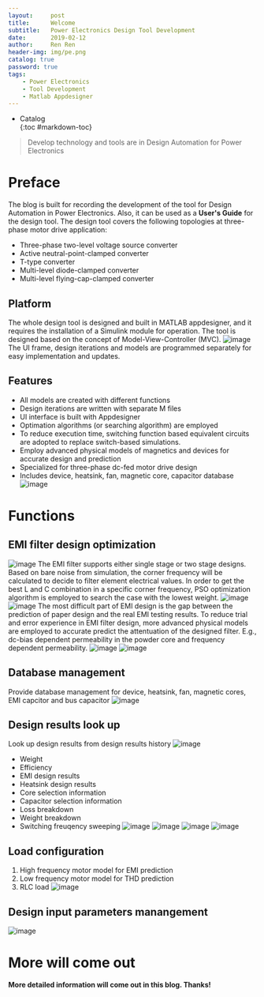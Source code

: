 ```yaml
---
layout:     post
title:      Welcome 
subtitle:   Power Electronics Design Tool Development
date:       2019-02-12
author:     Ren Ren
header-img: img/pe.png
catalog: true
password: true
tags:
    - Power Electronics
    - Tool Development
    - Matlab Appdesigner
---
```

* Catalog   
{:toc #markdown-toc}	

> Develop technology and tools are in Design Automation for Power Electronics
# Preface
The blog is built for recording the development of the tool for  Design Automation in Power Electronics. Also, it can be used as a **User's Guide** for the design tool.
The design tool covers the following topologies at three-phase motor drive application:

- Three-phase two-level voltage source converter 
- Active neutral-point-clamped converter 
- T-type converter
- Multi-level diode-clamped converter
- Multi-level flying-cap-clamped converter
## Platform
The whole design tool is designed and built in MATLAB appdesigner, and it requires the installation of a Simulink module for operation. The tool is designed based on the concept of Model-View-Controller (MVC).
![image](https://upload.wikimedia.org/wikipedia/commons/6/63/ModeleMVC.png) 
The UI frame, design iterations and models are programmed separately for easy implementation and updates. 
## Features
- All models are created with different functions
- Design iterations are written with separate M files 
- UI interface is built with Appdesigner
- Optimation algorithms (or searching algorithm)  are employed
- To reduce execution time, switching function based equivalent circuits are adopted to replace switch-based simulations. 
- Employ advanced physical models of magnetics and devices for accurate design and prediction
- Specialized for three-phase dc-fed motor drive design
- Includes device, heatsink, fan, magnetic core, capacitor database
![image](../../../../img/Tool1.png)
# Functions
## EMI filter design optimization 
![image](../../../../img/tool_EMI.png)
The EMI filter supports either single stage or two stage designs. Based on bare noise from simulation, the corner frequency will be calculated to decide to filter element electrical values. In order to get the best L and C combination in a specific corner frequency, PSO optimization algorithm is employed to search the case with the lowest weight. 
![image](../../../../img/pso1.png)
![image](../../../../img/pso2.png)
The most difficult part of EMI design is the gap between the prediction of paper design and the real EMI testing results. 
To reduce trial and error experience in EMI filter design, more advanced physical models are employed to accurate predict the attentuation of the designed filter. E.g., dc-bias dependent permeability in the powder core and frequency dependent permeability. 
![image](../../../../img/p1.png)
![image](../../../../img/p2.png)
## Database management
Provide database management for device, heatsink, fan, magnetic cores, EMI capcitor and bus capacitor
![image](../../../../img/tool_database.png)
## Design results look up
Look up design results from design results history
![image](../../../../img/Tool_results.png)
- Weight
- Efficiency
- EMI design results 
- Heatsink design results
- Core selection information
- Capacitor selection information
- Loss breakdown
- Weight breakdown
- Switching freuqency sweeping
![image](../../../../img/Tool_results2.png)
![image](../../../../img/Tool_results5.png)
![image](../../../../img/Tool_results3.png)
![image](../../../../img/Tool_results4.png)
## Load configuration
1. High frequency motor model for EMI prediction
2. Low frequency motor model for THD prediction
3. RLC load
![image](../../../../img/tool_load.png)
## Design input parameters manangement
![image](../../../../img/Tool_input.png)
# More will come out
**More detailed information will come out in this blog. Thanks!**
